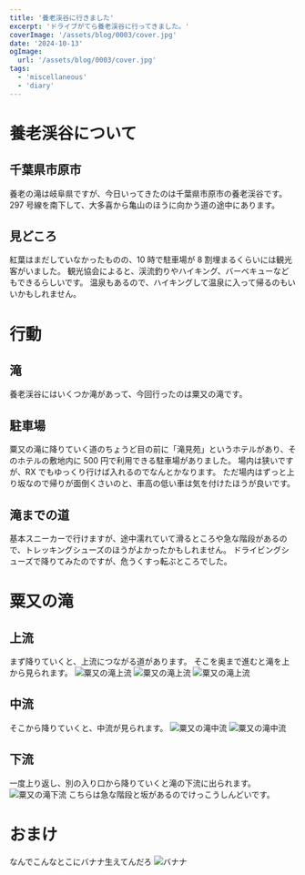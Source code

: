 ```yaml
---
title: '養老渓谷に行きました'
excerpt: 'ドライブがてら養老渓谷に行ってきました。'
coverImage: '/assets/blog/0003/cover.jpg'
date: '2024-10-13'
ogImage:
  url: '/assets/blog/0003/cover.jpg'
tags:
  - 'miscellaneous'
  - 'diary'
---
```


# 養老渓谷について

## 千葉県市原市

養老の滝は岐阜県ですが、今日いってきたのは千葉県市原市の養老渓谷です。
297 号線を南下して、大多喜から亀山のほうに向かう道の途中にあります。

## 見どころ

紅葉はまだしていなかったものの、10 時で駐車場が 8 割埋まるくらいには観光客がいました。
観光協会によると、渓流釣りやハイキング、バーベキューなどもできるらしいです。
温泉もあるので、ハイキングして温泉に入って帰るのもいいかもしれません。

# 行動

## 滝

養老渓谷にはいくつか滝があって、今回行ったのは粟又の滝です。

## 駐車場

粟又の滝に降りていく道のちょうど目の前に「滝見苑」というホテルがあり、そのホテルの敷地内に 500 円で利用できる駐車場がありました。
場内は狭いですが、RX でもゆっくり行けば入れるのでなんとかなります。
ただ場内はずっと上り坂なので帰りが面倒くさいのと、車高の低い車は気を付けたほうが良いです。

## 滝までの道

基本スニーカーで行けますが、途中濡れていて滑るところや急な階段があるので、トレッキングシューズのほうがよかったかもしれません。
ドライビングシューズで降りてみたのですが、危うくすっ転ぶところでした。

# 粟又の滝

## 上流

まず降りていくと、上流につながる道があります。
そこを奥まで進むと滝を上から見られます。
![粟又の滝上流](/assets/blog/0003/IMG_20241013_101538.jpg)
![粟又の滝上流](/assets/blog/0003/IMG_20241013_101536.jpg)
![粟又の滝上流](/assets/blog/0003/cover.jpg)

## 中流

そこから降りていくと、中流が見られます。
![粟又の滝中流](/assets/blog/0003/IMG_20241013_101234.jpg)
![粟又の滝中流](/assets/blog/0003/IMG_20241013_101318.jpg)

## 下流

一度上り返し、別の入り口から降りていくと滝の下流に出られます。
![粟又の滝下流](/assets/blog/0003/IMG_20241013_102548.jpg)
こちらは急な階段と坂があるのでけっこうしんどいです。

# おまけ

なんでこんなとこにバナナ生えてんだろ
![バナナ](/assets/blog/0003/IMG_20241013_101717.jpg)
